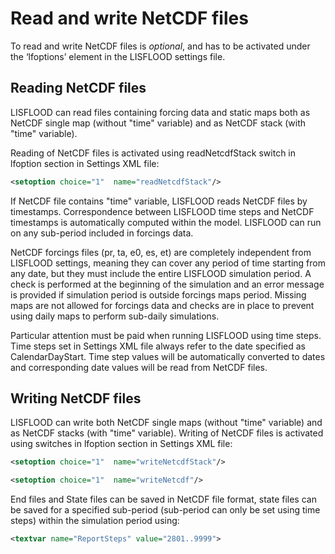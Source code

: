# Read and write NetCDF files

To read and write NetCDF files is *optional*, and has to be activated under the ‘lfoptions’ element in the LISFLOOD settings file.


## Reading NetCDF files

LISFLOOD can read files containing forcing data and static maps both as NetCDF single map (without "time" variable) and as NetCDF stack (with "time" variable).

Reading of NetCDF files is activated using readNetcdfStack switch in lfoption section in Settings XML file:

```xml
<setoption choice="1"  name="readNetcdfStack"/>
```

If NetCDF file contains "time" variable, LISFLOOD reads NetCDF files by timestamps. Correspondence between LISFLOOD time steps and NetCDF timestamps is automatically computed within the model. LISFLOOD can run on any sub-period included in forcings data.

NetCDF forcings files (pr, ta, e0, es, et) are completely independent from LISFLOOD settings, meaning they can cover any period of time starting from any date, but they must include the entire LISFLOOD simulation period. A check is performed at the beginning of the simulation and an error message is provided if simulation period is outside forcings maps period. Missing maps are not allowed for forcings data and checks are in place to prevent using daily maps to perform sub-daily simulations.

Particular attention must be paid when running LISFLOOD using time steps. Time steps set in Settings XML file always refer to the date specified as CalendarDayStart. Time step values will be automatically converted to dates and corresponding date values will be read from NetCDF files.

## Writing NetCDF files

LISFLOOD can write both NetCDF single maps (without "time" variable) and as NetCDF stacks (with "time" variable). Writing of NetCDF files is activated using switches in lfoption section in Settings XML file:


```xml
<setoption choice="1"  name="writeNetcdfStack"/>

<setoption choice="1"  name="writeNetcdf"/>
```

End files and State files can be saved in NetCDF file format, state files can be saved for a specified sub-period (sub-period can only be set using time steps) within the simulation period using:

```xml
<textvar name="ReportSteps" value="2801..9999">
```

